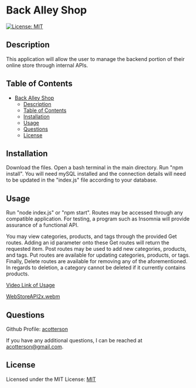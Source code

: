 # Back Alley Shop

[![License: MIT](https://img.shields.io/badge/License-MIT-yellow.svg)](https://opensource.org/licenses/MIT)

## Description

This application will allow the user to manage the backend portion of their online store through internal APIs.

## Table of Contents

- [Back Alley Shop](#back-alley-shop)
  - [Description](#description)
  - [Table of Contents](#table-of-contents)
  - [Installation](#installation)
  - [Usage](#usage)
  - [Questions](#questions)
  - [License](#license)

## Installation

Download the files. Open a bash terminal in the main directory. Run "npm install". You will need mySQL installed and the connection details will need to be updated in the "index.js" file according to your database.

## Usage

Run "node index.js" or "npm start". Routes may be accessed through any compatible application. For testing, a program such as Insomnia will provide assurance of a functional API.

You may view categories, products, and tags through the provided Get routes. Adding an id parameter onto these Get routes will return the requested item. Post routes may be used to add new categories, products, and tags. Put routes are available for updating categories, products, or tags. Finally, Delete routes are available for removing any of the aforementioned. In regards to deletion, a category cannot be deleted if it currently contains products.

[Video Link of Usage]([https://drive.google.com/file/d/1x4Gf5DlQOY4okppMlyFFFLgsNuLeLjIk/view](https://drive.google.com/file/d/1HtGyNsmsxeAB_ruApYgO2_37Ez9nJXiP/view))


[WebStoreAPI2x.webm](https://user-images.githubusercontent.com/35825121/193735916-a9211592-942f-450c-b2d1-0eaaa1d58798.webm)



## Questions

Github Profile: [acotterson](https://github.com/acotterson)

If you have any additional questions, I can be reached at [acotterson@gmail.com](mailto:acotterson@gmail.com).

## License

Licensed under the MIT License: [MIT](https://opensource.org/licenses/MIT)
